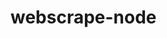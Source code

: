 # webscrape-node

<!-- "mongodb+srv://saurabh:qwerty1234@cluster0.1cm0jr7.mongodb.net/auth?retryWrites=true&w=majority" -->
